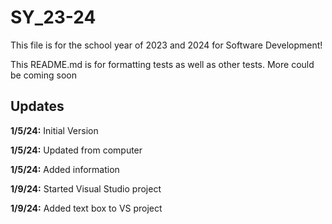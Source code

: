 # SY_23-24

This file is for the school year of 2023 and 2024 for Software Development!

This README.md is for formatting tests as well as other tests. More could be coming soon

## Updates
**1/5/24:** Initial Version

**1/5/24:** Updated from computer

**1/5/24:** Added information

**1/9/24:** Started Visual Studio project

**1/9/24:** Added text box to VS project